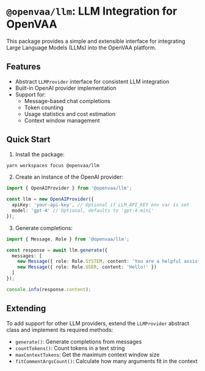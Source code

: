 # `@openvaa/llm`: LLM Integration for OpenVAA

This package provides a simple and extensible interface for integrating Large Language Models (LLMs) into the OpenVAA platform.

## Features

- Abstract `LLMProvider` interface for consistent LLM integration
- Built-in OpenAI provider implementation
- Support for:
  - Message-based chat completions
  - Token counting
  - Usage statistics and cost estimation
  - Context window management

## Quick Start

1. Install the package:

```bash
yarn workspaces focus @openvaa/llm
```

2. Create an instance of the OpenAI provider:

```typescript
import { OpenAIProvider } from '@openvaa/llm';

const llm = new OpenAIProvider({
  apiKey: 'your-api-key', // Optional if LLM_API_KEY env var is set
  model: 'gpt-4' // Optional, defaults to 'gpt-4-mini'
});
```

3. Generate completions:

```typescript
import { Message, Role } from '@openvaa/llm';

const response = await llm.generate({
  messages: [
    new Message({ role: Role.SYSTEM, content: 'You are a helpful assistant' }),
    new Message({ role: Role.USER, content: 'Hello!' })
  ]
});

console.info(response.content);
```

## Extending

To add support for other LLM providers, extend the `LLMProvider` abstract class and implement its required methods:

- `generate()`: Generate completions from messages
- `countTokens()`: Count tokens in a text string
- `maxContextTokens`: Get the maximum context window size
- `fitCommentArgsCount()`: Calculate how many arguments fit in the context
